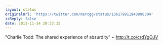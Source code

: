 ```yaml
---
layout: status
originalUrl: 'https://twitter.com/marcgg/status/136179911948898304'
isReply: false
date: 2011-11-14 20:33:15
---
```


"Charlie Todd: The shared experience of absurdity" ~ http://t.co/crdYgOJV
